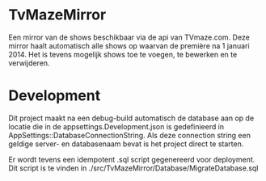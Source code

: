 # TvMazeMirror

Een mirror van de shows beschikbaar via de api van TVmaze.com. Deze mirror haalt automatisch alle shows op waarvan de première na 1 januari 2014. Het is tevens mogelijk shows toe te voegen, te bewerken en te verwijderen.

# Development

Dit project maakt na een debug-build automatisch de database aan op de locatie die in de appsettings.Development.json is gedefinieerd in AppSettings::DatabaseConnectionString. Als deze connection string een geldige server- en databasenaam bevat is het project direct te starten.

Er wordt tevens een idempotent .sql script gegenereerd voor deployment. Dit script is te vinden in ./src/TvMazeMirror/Database/MigrateDatabase.sql

